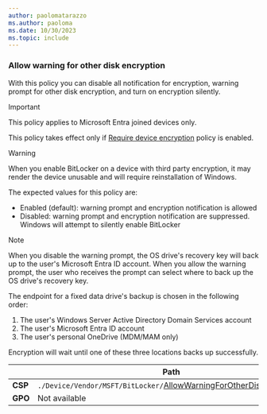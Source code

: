```yaml
---
author: paolomatarazzo
ms.author: paoloma
ms.date: 10/30/2023
ms.topic: include
---
```


### Allow warning for other disk encryption

With this policy you can disable all notification for encryption, warning prompt for other disk encryption, and turn on encryption silently.

> [!IMPORTANT]
> This policy applies to Microsoft Entra joined devices only.

This policy takes effect only if [Require device encryption](../configure.md?tabs=os#require-device-encryption) policy is enabled.

> [!WARNING]
> When you enable BitLocker on a device with third party encryption, it may render the device unusable and will require reinstallation of Windows.

The expected values for this policy are:

- Enabled (default): warning prompt and encryption notification is allowed
- Disabled: warning prompt and encryption notification are suppressed. Windows will attempt to silently enable BitLocker

> [!NOTE]
> When you disable the warning prompt, the OS drive's recovery key will back up to the user's Microsoft Entra ID account. When you allow the warning prompt, the user who receives the prompt can select where to back up the OS drive's recovery key.
>
> The endpoint for a fixed data drive's backup is chosen in the following order:
>
> 1. The user's Windows Server Active Directory Domain Services account
> 2. The user's Microsoft Entra ID account
> 3. The user's personal OneDrive (MDM/MAM only)
>
> Encryption will wait until one of these three locations backs up successfully.

|  | Path |
|--|--|
| **CSP** | `./Device/Vendor/MSFT/BitLocker/`[AllowWarningForOtherDiskEncryption](/windows/client-management/mdm/bitlocker-csp#allowwarningforotherdiskencryption) |
| **GPO** | Not available |
